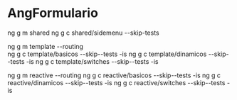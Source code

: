 # AngFormulario

ng g m shared
ng g c shared/sidemenu --skip-tests

ng g m template --routing  
ng g c template/basicos   --skip--tests -is
ng g c template/dinamicos --skip--tests -is
ng g c template/switches  --skip--tests -is

ng g m reactive --routing 
ng g c reactive/basicos   --skip--tests -is
ng g c reactive/dinamicos --skip--tests -is
ng g c reactive/switches  --skip--tests -is 